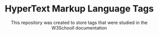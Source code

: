 <h1 align="center">HyperText Markup Language Tags</h1>
<p align="center">
This repository was created to store tags that were studied in the W3Schooll documentation
</p>
